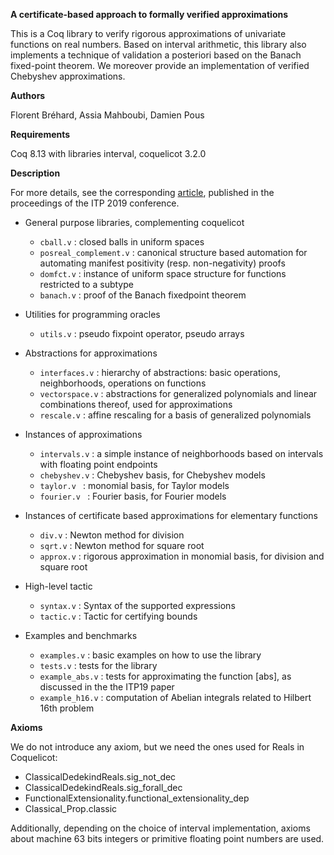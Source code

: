 **A certificate-based approach to formally verified approximations**

This is a Coq library to verify rigorous approximations of univariate
functions on real numbers. Based on interval arithmetic, this library
also implements a technique of validation a posteriori based on the
Banach fixed-point theorem. We moreover provide an implementation of
verified Chebyshev approximations.

**Authors**

Florent Bréhard, Assia Mahboubi, Damien Pous

**Requirements**

Coq 8.13 with libraries interval, coquelicot 3.2.0

**Description**

For more details, see the corresponding [article](https://hal.laas.fr/hal-02088529), published in the proceedings of the ITP 2019 conference.

* General purpose libraries, complementing coquelicot
  + `cball.v` : closed balls in uniform spaces
  + `posreal_complement.v` : canonical structure based automation for automating manifest positivity (resp. non-negativity) proofs
  + `domfct.v` : instance of uniform space structure for functions restricted to a subtype
  + `banach.v` : proof of the Banach fixedpoint theorem
  
* Utilities for programming oracles
  + `utils.v` : pseudo fixpoint operator, pseudo arrays

* Abstractions for approximations
  + `interfaces.v` : hierarchy of abstractions: basic operations, neighborhoods, operations on functions
  + `vectorspace.v` : abstractions for generalized polynomials and linear combinations thereof, used for approximations
  + `rescale.v` : affine rescaling for a basis of generalized polynomials  

* Instances of approximations
  + `intervals.v` : a simple instance of neighborhoods based on intervals with floating point endpoints
  + `chebyshev.v` : Chebyshev basis, for Chebyshev models
  + `taylor.v `   : monomial basis, for Taylor models
  + `fourier.v `  : Fourier basis, for Fourier models

* Instances of certificate based approximations for elementary functions
  + `div.v` : Newton method for division
  + `sqrt.v` : Newton method for square root
  + `approx.v` : rigorous approximation in monomial basis, for division and square root

* High-level tactic
  + `syntax.v` : Syntax of the supported expressions
  + `tactic.v` : Tactic for certifying bounds

* Examples and benchmarks
  + `examples.v` : basic examples on how to use the library
  + `tests.v` : tests for the library
  + `example_abs.v` : tests for approximating the function [abs], as discussed in the the ITP19 paper
  + `example_h16.v` : computation of Abelian integrals related to Hilbert 16th problem

**Axioms**

We do not introduce any axiom, but we need the ones used for Reals in Coquelicot:

  + ClassicalDedekindReals.sig_not_dec
  + ClassicalDedekindReals.sig_forall_dec
  + FunctionalExtensionality.functional_extensionality_dep
  + Classical_Prop.classic

Additionally, depending on the choice of interval implementation, axioms about machine 63 bits integers or primitive floating point numbers are used.
